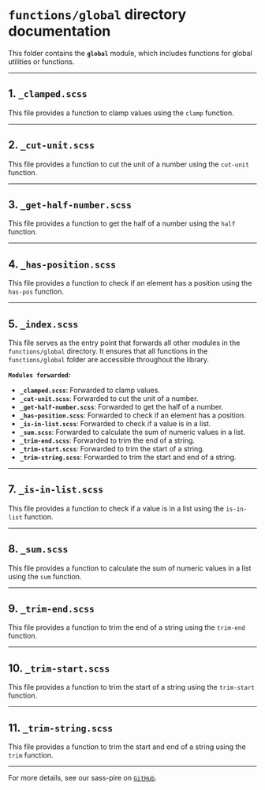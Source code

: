 # **`functions/global` directory documentation**

This folder contains the **`global`** module, which includes functions for global utilities or functions.

---

## **1. `_clamped.scss`**

This file provides a function to clamp values using the `clamp` function.

---

## **2. `_cut-unit.scss`**

This file provides a function to cut the unit of a number using the `cut-unit` function.

---

## **3. `_get-half-number.scss`**

This file provides a function to get the half of a number using the `half` function.

---

## **4. `_has-position.scss`**

This file provides a function to check if an element has a position using the `has-pos` function.

---

## **5. `_index.scss`**

This file serves as the entry point that forwards all other modules in the `functions/global` directory. It ensures that all functions in the `functions/global` folder are accessible throughout the library.

**`Modules forwarded`:**

- **`_clamped.scss`**: Forwarded to clamp values.
- **`_cut-unit.scss`**: Forwarded to cut the unit of a number.
- **`_get-half-number.scss`**: Forwarded to get the half of a number.
- **`_has-position.scss`**: Forwarded to check if an element has a position.
- **`_is-in-list.scss`**: Forwarded to check if a value is in a list.
- **`_sum.scss`**: Forwarded to calculate the sum of numeric values in a list.
- **`_trim-end.scss`**: Forwarded to trim the end of a string.
- **`_trim-start.scss`**: Forwarded to trim the start of a string.
- **`_trim-string.scss`**: Forwarded to trim the start and end of a string.

---

## **7. `_is-in-list.scss`**

This file provides a function to check if a value is in a list using the `is-in-list` function.

---

## **8. `_sum.scss`**

This file provides a function to calculate the sum of numeric values in a list using the `sum` function.

---

## **9. `_trim-end.scss`**

This file provides a function to trim the end of a string using the `trim-end` function.

---

## **10. `_trim-start.scss`**

This file provides a function to trim the start of a string using the `trim-start` function.

---

## **11. `_trim-string.scss`**

This file provides a function to trim the start and end of a string using the `trim` function.

---

For more details, see our sass-pire on [`GitHub`](https://github.com/Black-Axis/sass-pire).

